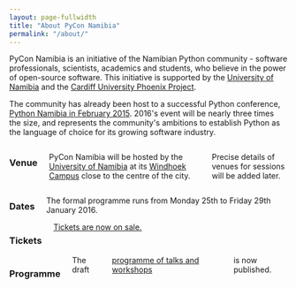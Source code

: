 ```yaml
---
layout: page-fullwidth
title: "About PyCon Namibia"
permalink: "/about/"
---
```

PyCon Namibia is an initiative of the Namibian Python community - software
professionals, scientists, academics and students, who believe in the power of
open-source software. This initiative is supported by the [University of
Namibia](http://www.unam.na/) and the [Cardiff University Phoenix
Project](http://www.cardiff.ac.uk/phoenix-project).

The community has already been host to a successful Python conference, [Python Namibia in February 2015](http://python-namibia.org). 2016's event will be nearly three times the size, and represents the community's ambitions to establish Python as the language of choice for its growing software industry.

<div class="row">
  <div class="large-6 columns">
    <h3>Venue</h3>
      <p>PyCon Namibia will be hosted by the <a href="http://unam.edu.na">University of Namibia</a> at its <a href="https://goo.gl/maps/KKRcKjPEdts">Windhoek Campus</a> close to the centre of the city.</p>
      <p>Precise details of venues for sessions will be added later.</p>
  </div>
  <div class="large-6 columns">
    <h3>Dates</h3>
      <p>The formal programme runs from Monday 25th to Friday 29th January 2016.</p>
  </div>
</div>
<div class="row">
  <div class="large-6 columns">
    <h3>Tickets</h3>
    <a href="/tickets">Tickets are now on sale.</a>
  </div>
  <div class="large-6 columns">
    <h3>Programme</h3>
    The draft <a href="/programme">programme of talks and workshops</a> is now published.</a>
  </div>
</div>


